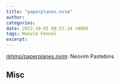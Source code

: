 ```yaml
---
title: "paperplanes.nvim"
author: 
categories: 
date: 2022-10-01 08:57:24 +0800
tags: Neovim Fennel
excerpt: 
---
```





[rktjmp/paperplanes.nvim](https://github.com/rktjmp/paperplanes.nvim): Neovim Pastebins




## Misc


